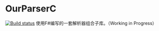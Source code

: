 # OurParserC
[![Build status](https://ci.appveyor.com/api/projects/status/drqi47uqeu09w99t?svg=true)](https://ci.appveyor.com/project/SmallLuma/ourparserc)
使用F#编写的一套解析器组合子库。（Working in Progress）
